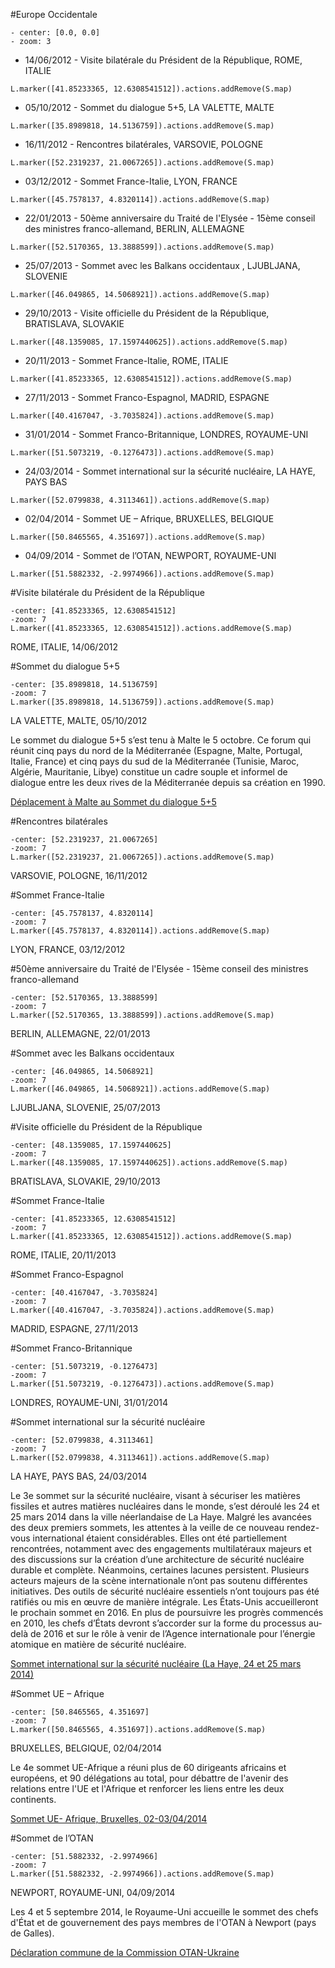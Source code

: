 #Europe Occidentale
```
- center: [0.0, 0.0]
- zoom: 3
```

* 14/06/2012 - Visite bilatérale du Président de la République, ROME, ITALIE

```
L.marker([41.85233365, 12.6308541512]).actions.addRemove(S.map)
```

* 05/10/2012 - Sommet du dialogue 5+5, LA VALETTE, MALTE

```
L.marker([35.8989818, 14.5136759]).actions.addRemove(S.map)
```

* 16/11/2012 - Rencontres bilatérales, VARSOVIE, POLOGNE

```
L.marker([52.2319237, 21.0067265]).actions.addRemove(S.map)
```

* 03/12/2012 - Sommet France-Italie, LYON, FRANCE

```
L.marker([45.7578137, 4.8320114]).actions.addRemove(S.map)
```

* 22/01/2013 - 50ème anniversaire du Traité de l'Elysée - 15ème conseil des ministres franco-allemand, BERLIN, ALLEMAGNE

```
L.marker([52.5170365, 13.3888599]).actions.addRemove(S.map)
```

* 25/07/2013 - Sommet avec les Balkans occidentaux , LJUBLJANA, SLOVENIE

```
L.marker([46.049865, 14.5068921]).actions.addRemove(S.map)
```

* 29/10/2013 - Visite officielle du Président de la République, BRATISLAVA, SLOVAKIE

```
L.marker([48.1359085, 17.1597440625]).actions.addRemove(S.map)
```

* 20/11/2013 - Sommet France-Italie, ROME, ITALIE

```
L.marker([41.85233365, 12.6308541512]).actions.addRemove(S.map)
```

* 27/11/2013 - Sommet Franco-Espagnol, MADRID, ESPAGNE

```
L.marker([40.4167047, -3.7035824]).actions.addRemove(S.map)
```

* 31/01/2014 - Sommet Franco-Britannique, LONDRES, ROYAUME-UNI

```
L.marker([51.5073219, -0.1276473]).actions.addRemove(S.map)
```

* 24/03/2014 - Sommet international sur la sécurité nucléaire, LA HAYE, PAYS BAS

```
L.marker([52.0799838, 4.3113461]).actions.addRemove(S.map)
```

* 02/04/2014 - Sommet UE – Afrique, BRUXELLES, BELGIQUE

```
L.marker([50.8465565, 4.351697]).actions.addRemove(S.map)
```

* 04/09/2014 - Sommet de l’OTAN, NEWPORT, ROYAUME-UNI

```
L.marker([51.5882332, -2.9974966]).actions.addRemove(S.map)
```
#Visite bilatérale du Président de la République
```
-center: [41.85233365, 12.6308541512]
-zoom: 7
L.marker([41.85233365, 12.6308541512]).actions.addRemove(S.map)
```

ROME, ITALIE, 14/06/2012

#Sommet du dialogue 5+5
```
-center: [35.8989818, 14.5136759]
-zoom: 7
L.marker([35.8989818, 14.5136759]).actions.addRemove(S.map)
```

LA VALETTE, MALTE, 05/10/2012

Le sommet du dialogue 5+5 s’est tenu à Malte le 5 octobre. Ce forum qui réunit cinq pays du nord de la Méditerranée (Espagne, Malte, Portugal, Italie, France) et cinq pays du sud de la Méditerranée (Tunisie, Maroc, Algérie, Mauritanie, Libye) constitue un cadre souple et informel de dialogue entre les deux rives de la Méditerranée depuis sa création en 1990.

[Déplacement à Malte au Sommet du dialogue 5+5](http://www.elysee.fr/communiques-de-presse/article/deplacement-a-malte-au-sommet-du-dialogue-5/)

#Rencontres bilatérales
```
-center: [52.2319237, 21.0067265]
-zoom: 7
L.marker([52.2319237, 21.0067265]).actions.addRemove(S.map)
```

VARSOVIE, POLOGNE, 16/11/2012

#Sommet France-Italie
```
-center: [45.7578137, 4.8320114]
-zoom: 7
L.marker([45.7578137, 4.8320114]).actions.addRemove(S.map)
```

LYON, FRANCE, 03/12/2012

#50ème anniversaire du Traité de l'Elysée - 15ème conseil des ministres franco-allemand
```
-center: [52.5170365, 13.3888599]
-zoom: 7
L.marker([52.5170365, 13.3888599]).actions.addRemove(S.map)
```

BERLIN, ALLEMAGNE, 22/01/2013

#Sommet avec les Balkans occidentaux 
```
-center: [46.049865, 14.5068921]
-zoom: 7
L.marker([46.049865, 14.5068921]).actions.addRemove(S.map)
```

LJUBLJANA, SLOVENIE, 25/07/2013

#Visite officielle du Président de la République
```
-center: [48.1359085, 17.1597440625]
-zoom: 7
L.marker([48.1359085, 17.1597440625]).actions.addRemove(S.map)
```

BRATISLAVA, SLOVAKIE, 29/10/2013

#Sommet France-Italie
```
-center: [41.85233365, 12.6308541512]
-zoom: 7
L.marker([41.85233365, 12.6308541512]).actions.addRemove(S.map)
```

ROME, ITALIE, 20/11/2013

#Sommet Franco-Espagnol
```
-center: [40.4167047, -3.7035824]
-zoom: 7
L.marker([40.4167047, -3.7035824]).actions.addRemove(S.map)
```

MADRID, ESPAGNE, 27/11/2013

#Sommet Franco-Britannique
```
-center: [51.5073219, -0.1276473]
-zoom: 7
L.marker([51.5073219, -0.1276473]).actions.addRemove(S.map)
```

LONDRES, ROYAUME-UNI, 31/01/2014

#Sommet international sur la sécurité nucléaire
```
-center: [52.0799838, 4.3113461]
-zoom: 7
L.marker([52.0799838, 4.3113461]).actions.addRemove(S.map)
```

LA HAYE, PAYS BAS, 24/03/2014

Le 3e sommet sur la sécurité nucléaire, visant à sécuriser les matières fissiles et autres matières nucléaires dans le monde, s’est déroulé les 24 et 25 mars 2014 dans la ville néerlandaise de La Haye. Malgré les avancées des deux premiers sommets, les attentes à la veille de ce nouveau rendez-vous international étaient considérables. Elles ont été partiellement rencontrées, notamment avec des engagements multilatéraux majeurs et des discussions sur la création d’une architecture de sécurité nucléaire durable et complète. Néanmoins, certaines lacunes persistent. Plusieurs acteurs majeurs de la scène internationale n’ont pas soutenu différentes initiatives. Des outils de sécurité nucléaire essentiels n’ont toujours pas été ratifiés ou mis en œuvre de manière intégrale. Les États-Unis accueilleront le prochain sommet en 2016. En plus de poursuivre les progrès commencés en 2010, les chefs d’États devront s’accorder sur la forme du processus au-delà de 2016 et sur le rôle à venir de l’Agence internationale pour l’énergie atomique en matière de sécurité nucléaire. 

[Sommet international sur la sécurité nucléaire (La Haye, 24 et 25 mars 2014)](http://www.ambafrance-nl.org/Sommet-international-sur-la-securite-nucleaire-La-Haye-24-et-25-mars-2014)

#Sommet UE – Afrique
```
-center: [50.8465565, 4.351697]
-zoom: 7
L.marker([50.8465565, 4.351697]).actions.addRemove(S.map)
```

BRUXELLES, BELGIQUE, 02/04/2014

Le 4e sommet UE-Afrique a réuni plus de 60 dirigeants africains et européens, et 90 délégations au total, pour débattre de l'avenir des relations entre l'UE et l'Afrique et renforcer les liens entre les deux continents.

[Sommet UE- Afrique, Bruxelles, 02-03/04/2014](http://www.consilium.europa.eu/fr/meetings/international-summit/2014/04/02-03/)

#Sommet de l’OTAN
```
-center: [51.5882332, -2.9974966]
-zoom: 7
L.marker([51.5882332, -2.9974966]).actions.addRemove(S.map)
```

NEWPORT, ROYAUME-UNI, 04/09/2014

Les 4 et 5 septembre 2014, le Royaume-Uni accueille le sommet des chefs d'État et de gouvernement des pays membres de l'OTAN à Newport (pays de Galles).

[Déclaration commune de la Commission OTAN-Ukraine](http://www.nato.int/cps/fr/natohq/news_112695.htm)

